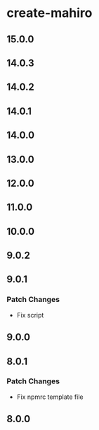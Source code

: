 # create-mahiro

## 15.0.0

## 14.0.3

## 14.0.2

## 14.0.1

## 14.0.0

## 13.0.0

## 12.0.0

## 11.0.0

## 10.0.0

## 9.0.2

## 9.0.1

### Patch Changes

- Fix script

## 9.0.0

## 8.0.1

### Patch Changes

- Fix npmrc template file

## 8.0.0
